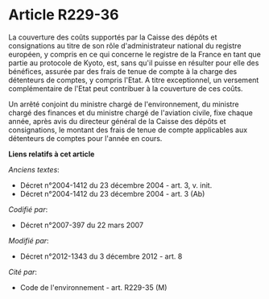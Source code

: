 # Article R229-36

La couverture des coûts supportés par la Caisse des dépôts et consignations au titre de son rôle d'administrateur national du
registre européen, y compris en ce qui concerne le registre de la France en tant que partie au protocole de Kyoto, est, sans
qu'il puisse en résulter pour elle des bénéfices, assurée par des frais de tenue de compte à la charge des détenteurs de
comptes, y compris l'Etat. A titre exceptionnel, un versement complémentaire de l'Etat peut contribuer à la couverture de ces
coûts. 

Un arrêté conjoint du ministre chargé de l'environnement, du ministre chargé des finances et du ministre chargé de l'aviation
civile, fixe chaque année, après avis du directeur général de la Caisse des dépôts et consignations, le montant des frais de
tenue de compte applicables aux détenteurs de comptes pour l'année en cours.

**Liens relatifs à cet article**

_Anciens textes_:

  - Décret n°2004-1412 du 23 décembre 2004 - art. 3, v. init.
  - Décret n°2004-1412 du 23 décembre 2004 - art. 3 (Ab)

_Codifié par_:

  - Décret n°2007-397 du 22 mars 2007

_Modifié par_:

  - Décret n°2012-1343 du 3 décembre 2012 - art. 8

_Cité par_:

  - Code de l'environnement - art. R229-35 (M)
